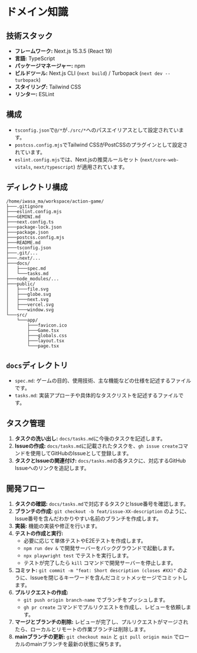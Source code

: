 # ドメイン知識

## 技術スタック

*   **フレームワーク:** Next.js 15.3.5 (React 19)
*   **言語:** TypeScript
*   **パッケージマネージャー:** npm
*   **ビルドツール:** Next.js CLI (`next build`) / Turbopack (`next dev --turbopack`)
*   **スタイリング:** Tailwind CSS
*   **リンター:** ESLint

## 構成

*   `tsconfig.json`で`@/*`が`./src/*`へのパスエイリアスとして設定されています。
*   `postcss.config.mjs`でTailwind CSSがPostCSSのプラグインとして設定されています。
*   `eslint.config.mjs`では、Next.jsの推奨ルールセット (`next/core-web-vitals`, `next/typescript`) が適用されています。

## ディレクトリ構成

```
/home/iwasa_ma/workspace/action-game/
├───.gitignore
├───eslint.config.mjs
├───GEMINI.md
├───next.config.ts
├───package-lock.json
├───package.json
├───postcss.config.mjs
├───README.md
├───tsconfig.json
├───.git/...
├───.next/...
├───docs/
│   ├───spec.md
│   └───tasks.md
├───node_modules/...
├───public/
│   ├───file.svg
│   ├───globe.svg
│   ├───next.svg
│   ├───vercel.svg
│   └───window.svg
└───src/
    └───app/
        ├───favicon.ico
        ├───Game.tsx
        ├───globals.css
        ├───layout.tsx
        └───page.tsx
```

## `docs`ディレクトリ

*   `spec.md`: ゲームの目的、使用技術、主な機能などの仕様を記述するファイルです。
*   `tasks.md`: 実装アプローチや具体的なタスクリストを記述するファイルです。

## タスク管理

1.  **タスクの洗い出し:** `docs/tasks.md`に今後のタスクを記述します。
2.  **Issueの作成:** `docs/tasks.md`に記載されたタスクを、`gh issue create`コマンドを使用してGitHubのIssueとして登録します。
3.  **タスクとIssueの関連付け:** `docs/tasks.md`の各タスクに、対応するGitHub Issueへのリンクを追記します。

## 開発フロー

1.  **タスクの確認:** `docs/tasks.md`で対応するタスクとIssue番号を確認します。
2.  **ブランチの作成:** `git checkout -b feat/issue-XX-description` のように、Issue番号を含んだわかりやすい名前のブランチを作成します。
3.  **実装:** 機能の実装や修正を行います。
4.  **テストの作成と実行:**
    *   必要に応じて単体テストやE2Eテストを作成します。
    *   `npm run dev &` で開発サーバーをバックグラウンドで起動します。
    *   `npx playwright test` でテストを実行します。
    *   テストが完了したら `kill` コマンドで開発サーバーを停止します。
5.  **コミット:** `git commit -m "feat: Short description (closes #XX)"` のように、Issueを閉じるキーワードを含んだコミットメッセージでコミットします。
6.  **プルリクエストの作成:**
    *   `git push origin branch-name` でブランチをプッシュします。
    *   `gh pr create` コマンドでプルリクエストを作成し、レビューを依頼します。
7.  **マージとブランチの削除:** レビューが完了し、プルリクエストがマージされたら、ローカルとリモートの作業ブランチは削除します。
8.  **mainブランチの更新:** `git checkout main` と `git pull origin main` でローカルのmainブランチを最新の状態に保ちます。

